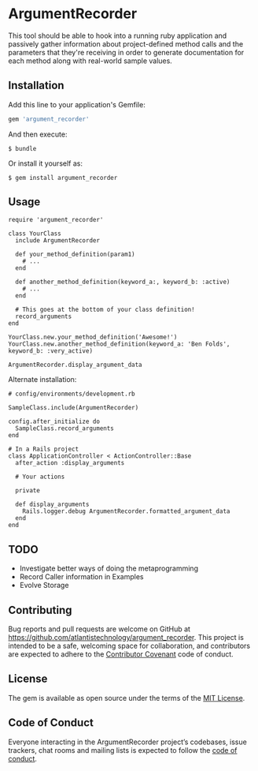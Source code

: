 # ArgumentRecorder

This tool should be able to hook into a running ruby application and passively gather information about project-defined method calls and the parameters that they're receiving in order to generate documentation for each method along with real-world sample values.

## Installation

Add this line to your application's Gemfile:

```ruby
gem 'argument_recorder'
```

And then execute:

    $ bundle

Or install it yourself as:

    $ gem install argument_recorder

## Usage

```
require 'argument_recorder'

class YourClass
  include ArgumentRecorder
  
  def your_method_definition(param1)
  	# ...
  end
  
  def another_method_definition(keyword_a:, keyword_b: :active)
  	# ...
  end
  
  # This goes at the bottom of your class definition!
  record_arguments
end

YourClass.new.your_method_definition('Awesome!')
YourClass.new.another_method_definition(keyword_a: 'Ben Folds', keyword_b: :very_active)

ArgumentRecorder.display_argument_data
```

Alternate installation:
```
# config/environments/development.rb

SampleClass.include(ArgumentRecorder)

config.after_initialize do
  SampleClass.record_arguments
end

```

```
# In a Rails project
class ApplicationController < ActionController::Base
  after_action :display_arguments

  # Your actions

  private

  def display_arguments
    Rails.logger.debug ArgumentRecorder.formatted_argument_data
  end
end
```

## TODO
* Investigate better ways of doing the metaprogramming
* Record Caller information in Examples
* Evolve Storage

## Contributing

Bug reports and pull requests are welcome on GitHub at https://github.com/atlantistechnology/argument_recorder. This project is intended to be a safe, welcoming space for collaboration, and contributors are expected to adhere to the [Contributor Covenant](http://contributor-covenant.org) code of conduct.

## License

The gem is available as open source under the terms of the [MIT License](https://opensource.org/licenses/MIT).

## Code of Conduct

Everyone interacting in the ArgumentRecorder project’s codebases, issue trackers, chat rooms and mailing lists is expected to follow the [code of conduct](https://github.com/atlantistechnology/argument_recorder/blob/master/CODE_OF_CONDUCT.md).
